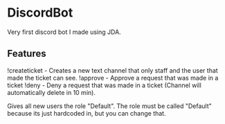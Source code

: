 # DiscordBot

Very first discord bot I made using JDA. 

## Features
!createticket - Creates a new text channel that only staff and the user that made the ticket can see.
!approve - Approve a request that was made in a ticket
!deny - Deny a request that was made in a ticket (Channel will automatically delete in 10 min).

Gives all new users the role "Default". The role must be called "Default" because its just hardcoded in, 
but you can change that.

